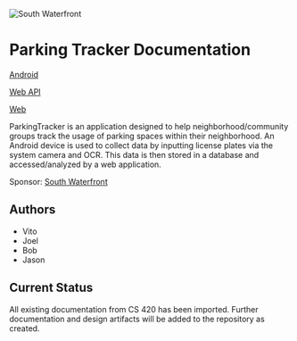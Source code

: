 ![South Waterfront](http://www.southwaterfront.com/images/swcr-logo.png)

# Parking Tracker Documentation 

[Android](https://github.com/WSUV-CS420-Team4/ParkingTracker)

[Web API](https://github.com/WSUV-CS420-Team4/ParkingTrackerApi)

[Web](https://github.com/WSUV-CS420-Team4/ParkingTrackerWeb)

ParkingTracker is an application designed to help neighborhood/community groups track the usage of parking spaces
within their neighborhood. An Android device is used to collect data by inputting license plates via the system camera
and OCR. This data is then stored in a database and accessed/analyzed by a web application.

Sponsor: [South Waterfront](http://www.southwaterfront.com/)

## Authors

- Vito
- Joel
- Bob
- Jason

## Current Status

All existing documentation from CS 420 has been imported. Further documentation and design artifacts will be added to the repository as created.